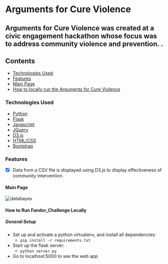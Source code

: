 # Arguments for Cure Violence

## Arguments for Cure Violence was created at a civic engagement hackathon whose focus was to address community violence and prevention. .

## Contents
* [Technologies Used](#technologiesused)
* [Features](#feautures)
* [Main Page](#main)
* [How to locally run the Arguments for Cure Violence](#run)

### <a name="technologiesused"></a>Technologies Used


* [Python](https://www.python.org/)
* [Flask](http://flask.pocoo.org/)
* [Javascript](https://www.javascript.com/)
* [JQuery](https://jquery.com/)
* [D3.js](https://d3js.org/)
* [HTML/CSS](http://www.w3schools.com/html/html_css.asp)
* [Bootstrap](http://getbootstrap.com/)

### <a name="features"></a>Features

- [x] Data from a CSV file is displayed using D3.js to display effectiveness of community intervention.


#### <a name="main"></a>Main Page
![databayes](https://cloud.githubusercontent.com/assets/11432315/25067150/7118cca0-21ef-11e7-8247-f224950891e6.gif)



#### <a name="run"></a>How to Run Fandor_Challenge Locally

##### General Setup
* Set up and activate a python virtualenv, and install all dependencies:
    * `pip install -r requirements.txt`
* Start up the flask server:
    * `python server.py`
* Go to localhost:5000 to see the web app